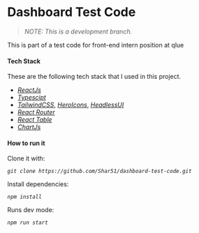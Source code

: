 # Dashboard Test Code

> *NOTE: This is a development branch.*

This is part of a test code for front-end intern position at qlue

#### Tech Stack

These are the following tech stack that I used in this project.

- [*ReactJs*](https://reactjs.org/ "ReactJs")
- [*Typescipt*](https://www.typescriptlang.org/)
- [*TailwindCSS*](https://tailwindcss.com/), [*HeroIcons*](https://github.com/tailwindlabs/heroicons), [*HeadlessUI*](https://headlessui.dev/)
- [*React Router*](https://reactrouter.com/)
- [*React Table*](https://react-table.tanstack.com/)
- [*ChartJs*](https://www.chartjs.org/)

#### How to run it

Clone it with:

*`git clone https://github.com/Shar51/dashboard-test-code.git`*

Install dependencies:

*`npm install`*

Runs dev mode:

*`npm run start`*
